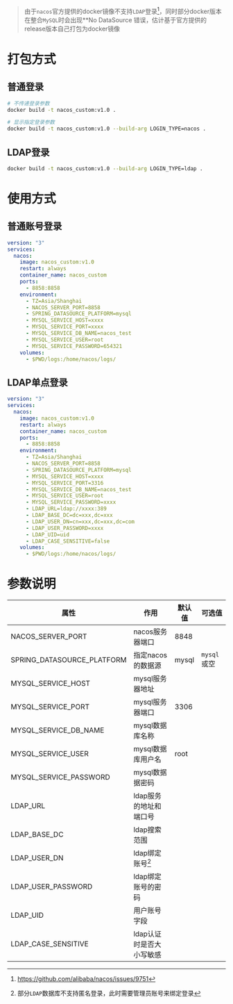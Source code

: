 

> 由于`nacos`官方提供的docker镜像不支持`LDAP`登录[^1]，同时部分docker版本在整合`MySQL`时会出现**No DataSource 错误，估计基于官方提供的release版本自己打包为docker镜像

# 打包方式

## 普通登录

```bash
# 不传递登录参数
docker build -t nacos_custom:v1.0 .

# 显示指定登录参数
docker build -t nacos_custom:v1.0 --build-arg LOGIN_TYPE=nacos .
```

## LDAP登录

```bash
docker build -t nacos_custom:v1.0 --build-arg LOGIN_TYPE=ldap .
```

# 使用方式

## 普通账号登录

```yaml
version: "3"
services:
  nacos:
    image: nacos_custom:v1.0
    restart: always
    container_name: nacos_custom
    ports:
      - 8858:8858
    environment:
      - TZ=Asia/Shanghai
      - NACOS_SERVER_PORT=8858
      - SPRING_DATASOURCE_PLATFORM=mysql
      - MYSQL_SERVICE_HOST=xxxx
      - MYSQL_SERVICE_PORT=xxxx
      - MYSQL_SERVICE_DB_NAME=nacos_test
      - MYSQL_SERVICE_USER=root
      - MYSQL_SERVICE_PASSWORD=654321
    volumes:
      - $PWD/logs:/home/nacos/logs/
```

## LDAP单点登录

```yaml
version: "3"
services:
  nacos:
    image: nacos_custom:v1.0
    restart: always
    container_name: nacos_custom
    ports:
      - 8858:8858
    environment:
      - TZ=Asia/Shanghai
      - NACOS_SERVER_PORT=8858
      - SPRING_DATASOURCE_PLATFORM=mysql
      - MYSQL_SERVICE_HOST=xxxx
      - MYSQL_SERVICE_PORT=3316
      - MYSQL_SERVICE_DB_NAME=nacos_test
      - MYSQL_SERVICE_USER=root
      - MYSQL_SERVICE_PASSWORD=xxxx
      - LDAP_URL=ldap://xxxx:389
      - LDAP_BASE_DC=dc=xxx,dc=xxx
      - LDAP_USER_DN=cn=xxx,dc=xxx,dc=com
      - LDAP_USER_PASSWORD=xxxx
      - LDAP_UID=uid
      - LDAP_CASE_SENSITIVE=false
    volumes:
      - $PWD/logs:/home/nacos/logs/
```

# 参数说明

| 属性                       | 作用                     | 默认值 | 可选值      |
| -------------------------- | ------------------------ | ------ | ----------- |
| NACOS_SERVER_PORT          | nacos服务器端口          | 8848   |             |
| SPRING_DATASOURCE_PLATFORM | 指定nacos的数据源        | mysql  | `mysql`或空 |
| MYSQL_SERVICE_HOST         | mysql服务器地址          |        |             |
| MYSQL_SERVICE_PORT         | mysql服务器端口          | 3306   |             |
| MYSQL_SERVICE_DB_NAME      | mysql数据库名称          |        |             |
| MYSQL_SERVICE_USER         | mysql数据库用户名        | root   |             |
| MYSQL_SERVICE_PASSWORD     | mysql数据据密码          |        |             |
| LDAP_URL                   | ldap服务的地址和端口号   |        |             |
| LDAP_BASE_DC               | ldap搜索范围             |        |             |
| LDAP_USER_DN               | ldap绑定账号[^2]         |        |             |
| LDAP_USER_PASSWORD         | ldap绑定账号的密码       |        |             |
| LDAP_UID                   | 用户账号字段             |        |             |
| LDAP_CASE_SENSITIVE        | ldap认证时是否大小写敏感 |        |             |

[^1]: https://github.com/alibaba/nacos/issues/9751
[^2]: 部分`LDAP`数据库不支持匿名登录，此时需要管理员账号来绑定登录